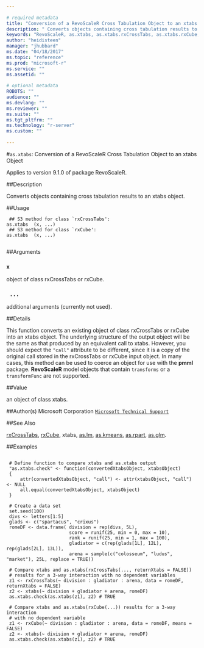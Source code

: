 ```yaml
--- 
 
# required metadata 
title: "Conversion of a RevoScaleR Cross Tabulation Object to an xtabs Object" 
description: " Converts objects containing cross tabulation results to an xtabs object. " 
keywords: "RevoScaleR, as.xtabs, as.xtabs.rxCrossTabs, as.xtabs.rxCube, category, models" 
author: "heidisteen" 
manager: "jhubbard" 
ms.date: "04/18/2017" 
ms.topic: "reference" 
ms.prod: "microsoft-r" 
ms.service: "" 
ms.assetid: "" 
 
# optional metadata 
ROBOTS: "" 
audience: "" 
ms.devlang: "" 
ms.reviewer: "" 
ms.suite: "" 
ms.tgt_pltfrm: "" 
ms.technology: "r-server" 
ms.custom: "" 
 
--- 
```

 
 
 
 
 #`as.xtabs`: Conversion of a RevoScaleR Cross Tabulation Object to an xtabs Object

 Applies to version 9.1.0 of package RevoScaleR.
 
 ##Description
 
Converts objects containing cross tabulation results to an xtabs object.
 
 
 ##Usage

```   
 ## S3 method for class `rxCrossTabs':
as.xtabs  (x, ...)
 ## S3 method for class `rxCube':
as.xtabs  (x, ...)
 
```
 
 ##Arguments

   
    
 ### `x`
 object of class rxCrossTabs or rxCube. 
  
    
 ### ` ...`
 additional arguments (currently not used). 
  
 
 
 
 ##Details
 
This function converts an existing object of class rxCrossTabs or rxCube into an xtabs object.
The underlying structure of the output object will be the same as that produced by an equivalent call to
xtabs. However, you should expect the `"call"` attribute to be different, 
since it is a copy of the original call stored in the rxCrossTabs or rxCube input object.
In many cases, this method can be used to coerce an object
for use with the **pmml** package. **RevoScaleR** model objects that contain
`transforms` or a `transformFunc` are not supported.
 
 
 
 ##Value
 
an object of class xtabs.
 
 
 ##Author(s)
 Microsoft Corporation [`Microsoft Technical Support`](https://go.microsoft.com/fwlink/?LinkID=698556&clcid=0x409)
 
 
 ##See Also
 
[rxCrossTabs](rxCrossTabs.md),
[rxCube](rxCube.md),
xtabs,
[as.lm](as.lm.md),
[as.kmeans](as.kmeans.md),
[as.rpart](as.rpart.md),
[as.glm](../../r-reference/revoscaler/as-glm.md).
   
 
 ##Examples

 ```
   
  # Define function to compare xtabs and as.xtabs output
  "as.xtabs.check" <- function(convertedXtabsObject, xtabsObject)
  {
      attr(convertedXtabsObject, "call") <- attr(xtabsObject, "call") <- NULL
      all.equal(convertedXtabsObject, xtabsObject)
  }
  
  # Create a data set
  set.seed(100)
  divs <- letters[1:5]
  glads <- c("spartacus", "crixus")
  romeDF <- data.frame( division = rep(divs, 5L), 
                        score = runif(25, min = 0, max = 10), 
                        rank = runif(25, min = 1, max = 100), 
                        gladiator = c(rep(glads[1L], 12L), rep(glads[2L], 13L)),
                        arena = sample(c("colosseum", "ludus", "market"), 25L, replace = TRUE))
  
  # Compare xtabs and as.xtabs(rxCrossTabs(..., returnXtabs = FALSE))  
  # results for a 3-way interaction with no dependent variables
  z1 <- rxCrossTabs(~ division : gladiator : arena, data = romeDF, returnXtabs = FALSE)
  z2 <- xtabs(~ division + gladiator + arena, romeDF)
  as.xtabs.check(as.xtabs(z1), z2) # TRUE
  
  # Compare xtabs and as.xtabs(rxCube(...)) results for a 3-way interaction
  # with no dependent variable
  z1 <- rxCube(~ division : gladiator : arena, data = romeDF, means = FALSE)
  z2 <- xtabs(~ division + gladiator + arena, romeDF)
  as.xtabs.check(as.xtabs(z1), z2) # TRUE
 
```
 
 
 
 
